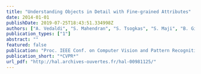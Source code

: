 ```yaml
---
title: "Understanding Objects in Detail with Fine-grained Attributes"
date: 2014-01-01
publishDate: 2019-07-25T18:43:51.334998Z
authors: ["A. Vedaldi", "S. Mahendran", "S. Tsogkas", "S. Maji", "B. Girshick", "J. Kannala", "E. Rahtu", "I. Kokkinos", "M. B. Blaschko", "D. Weiss", "B. Taskar", "K. Simonyan", admin, "S. Mohamed"]
publication_types: ["1"]
abstract: ""
featured: false
publication: "Proc. IEEE Conf. on Computer Vision and Pattern Recognition (CVPR)"
publication_short: "*CVPR*"
url_pdf: "http://hal.archives-ouvertes.fr/hal-00981125/"
---
```

